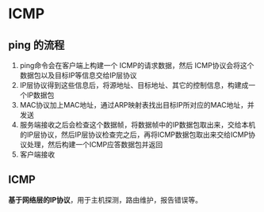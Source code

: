 # ICMP



## ping 的流程

1. ping命令会在客户端上构建一个 ICMP的请求数据，然后 ICMP协议会将这个数据包以及目标IP等信息交给IP层协议
2. IP层协议得到这些信息后，将源地址、目标地址、其它的控制信息，构建成一个IP数据包
3. MAC协议加上MAC地址，通过ARP映射表找出目标IP所对应的MAC地址，并发送
4. 服务端接收之后会检查这个数据帧，将数据帧中的IP数据包取出来，交给本机的IP层协议，然后IP层协议检查完之后，再将ICMP数据包取出来交给ICMP协议处理，然后构建一个ICMP应答数据包并返回
5. 客户端接收

## ICMP

**基于网络层的IP协议**，用于主机探测，路由维护，报告错误等。

